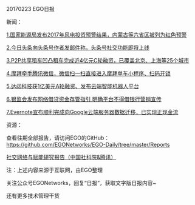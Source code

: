 20170223 EGO日报

新闻：

[1.国家能源局发布2017年风电投资预警结果，内蒙古等六省区被列为红色预警](http://companies.caixin.com/2017-02-23/101058419.html)

[2.今日头条向头条号作者发邮件称，头条号社交功能即将上线](http://api.bianews.com/news/oneNews?newsId=3023)

[3.P2P共享租车凹凸租车完成近4亿元C轮融资，已覆盖北京、上海等25个城市](http://business.sohu.com/20170223/n481487332.shtml)

[4.摩拜牵手腾讯微信，微信扫一扫直接进入摩拜单车小程序、扫码开锁](http://www.sootoo.com/content/669893.shtml)

[5.达闼科技获1亿美元A轮融资、发布云端智能机器人平台](http://www.iyiou.com/p/39784)

[6.银监会发布网络借贷资金存管指引 明确平台不得借银行营销宣传](http://www.bjnews.com.cn/finance/2017/02/23/434222.html)

[7.Evernote宣布顺利完成向Google云端服务器数据迁移，已实现正现金流](http://www.donews.com/news/detail/1/2947835.html)

资源：

查看往期全部报告，请访问EGO的GitHub：https://github.com/EGONetworks/EGO-Daily/tree/master/Reports

[社交网络与赋能研究报告（中国社科院&腾讯）](http://www.199it.com/archives/564601.html)

注：上述内容来源于互联网，由EGO整理

关注公众号EGONetworks，回复“日报”，获取文字版日报内容~

还有更多技术管理干货

